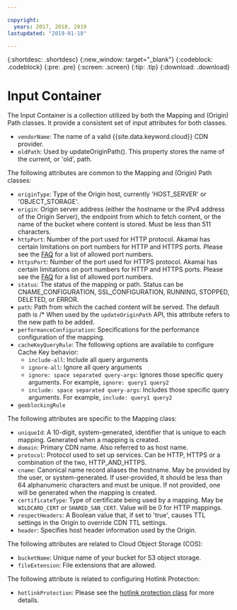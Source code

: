 ```yaml
---

copyright:
  years: 2017, 2018, 2019
lastupdated: "2019-01-18"

---
```


{:shortdesc: .shortdesc}
{:new_window: target="_blank"}
{:codeblock: .codeblock}
{:pre: .pre}
{:screen: .screen}
{:tip: .tip}
{:download: .download}

# Input Container
The Input Container is a collection utilized by both the Mapping and (Origin) Path classes.  It provide a consistent set of input attributes for both classes.

* `vendorName`: The name of a valid {{site.data.keyword.cloud}} CDN provider.
* `oldPath`: Used by updateOriginPath(). This property stores the name of the current, or 'old', path.

The following attributes are common to the Mapping and (Origin) Path classes:
* `originType`: Type of the Origin host, currently 'HOST_SERVER' or 'OBJECT_STORAGE'.
* `origin`: Origin server address (either the hostname or the IPv4 address of the Origin Server), the endpoint from which to fetch content, or the name of the bucket where content is stored. Must be less than 511 characters.
* `httpPort`: Number of the port used for HTTP protocol. Akamai has certain limitations on port numbers for HTTP and HTTPS ports. Please see the [FAQ](faqs.html#are-there-any-restrictions-on-what-http-and-https-port-numbers-are-allowed-for-akamai-) for a list of allowed port numbers.
* `httpsPort`: Number of the port used for HTTPS protocol. Akamai has certain limitations on port numbers for HTTP and HTTPS ports. Please see the [FAQ](faqs.html#are-there-any-restrictions-on-what-http-and-https-port-numbers-are-allowed-for-akamai-) for a list of allowed port numbers.
* `status`:  The status of the mapping or path. Status can be CNAME_CONFIGURATION, SSL_CONFIGURATION, RUNNING, STOPPED, DELETED, or ERROR.
* `path`: Path from which the cached content will be served. The default path is /\* When used by the `updateOriginPath` API, this attribute refers to the new path to be added.
* `performanceConfiguration`: Specifications for the performance configuration of the mapping.
* `cacheKeyQueryRule`: The following options are available to configure Cache Key behavior:
  * `include-all`: Include all query arguments
  * `ignore-all`: Ignore all query arguments
  * `ignore: space separated query-args`: Ignores those specific query arguments. For example, `ignore: query1 query2`
  * `include: space separated query-args`: Includes those specific query arguments. For example, `include: query1 query2`
* `geoblockingRule`

The following attributes are specific to the Mapping class:

* `uniqueId`: A 10-digit, system-generated, identifier that is unique to each mapping. Generated when a mapping is created.
* `domain`: Primary CDN name. Also referred to as host name.
* `protocol`: Protocol used to set up services. Can be HTTP, HTTPS or a combination of the two, HTTP_AND_HTTPS.
* `cname`: Canonical name record aliases the hostname. May be provided by the user, or system-generated. If user-provided, it should be less than 64 alphanumeric characters and must be unique. If not provided, one will be generated when the mapping is created.
* `certificateType`: Type of certificate being used by a mapping. May be `WILDCARD_CERT` or `SHARED_SAN_CERT`. Value will be 0 for HTTP mappings.
* `respectHeaders`: A Boolean value that, if set to 'true', causes TTL settings in the Origin to override CDN TTL settings.
* `header`: Specifies host header information used by the Origin.

The following attributes are related to Cloud Object Storage (COS):  
* `bucketName`: Unique name of your bucket for S3 object storage.  
* `fileExtension`: File extensions that are allowed.

The following attribute is related to configuring Hotlink Protection:
* `hotlinkProtection`: Please see the [hotlink protection class](hotlink-protection-behavior.html) for more details.
